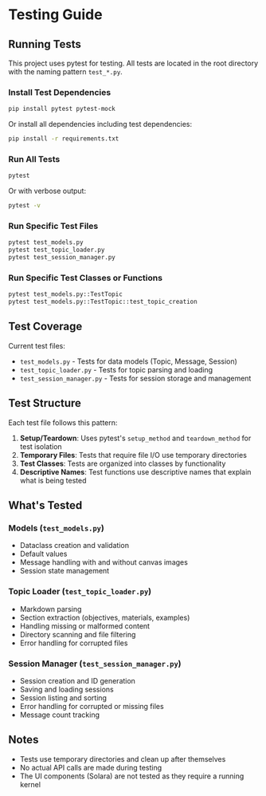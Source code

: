 # Testing Guide

## Running Tests

This project uses pytest for testing. All tests are located in the root directory with the naming pattern `test_*.py`.

### Install Test Dependencies

```bash
pip install pytest pytest-mock
```

Or install all dependencies including test dependencies:

```bash
pip install -r requirements.txt
```

### Run All Tests

```bash
pytest
```

Or with verbose output:

```bash
pytest -v
```

### Run Specific Test Files

```bash
pytest test_models.py
pytest test_topic_loader.py
pytest test_session_manager.py
```

### Run Specific Test Classes or Functions

```bash
pytest test_models.py::TestTopic
pytest test_models.py::TestTopic::test_topic_creation
```

## Test Coverage

Current test files:

- `test_models.py` - Tests for data models (Topic, Message, Session)
- `test_topic_loader.py` - Tests for topic parsing and loading
- `test_session_manager.py` - Tests for session storage and management

## Test Structure

Each test file follows this pattern:

1. **Setup/Teardown**: Uses pytest's `setup_method` and `teardown_method` for test isolation
2. **Temporary Files**: Tests that require file I/O use temporary directories
3. **Test Classes**: Tests are organized into classes by functionality
4. **Descriptive Names**: Test functions use descriptive names that explain what is being tested

## What's Tested

### Models (`test_models.py`)
- Dataclass creation and validation
- Default values
- Message handling with and without canvas images
- Session state management

### Topic Loader (`test_topic_loader.py`)
- Markdown parsing
- Section extraction (objectives, materials, examples)
- Handling missing or malformed content
- Directory scanning and file filtering
- Error handling for corrupted files

### Session Manager (`test_session_manager.py`)
- Session creation and ID generation
- Saving and loading sessions
- Session listing and sorting
- Error handling for corrupted or missing files
- Message count tracking

## Notes

- Tests use temporary directories and clean up after themselves
- No actual API calls are made during testing
- The UI components (Solara) are not tested as they require a running kernel

